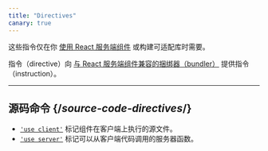 ```yaml
---
title: "Directives"
canary: true
---
```


<Canary>

这些指令仅在你 [使用 React 服务端组件](/learn/start-a-new-react-project#bleeding-edge-react-frameworks) 或构建可适配库时需要。

</Canary>

<Intro>

指令（directive）向 [与 React 服务端组件兼容的捆绑器（bundler）](/learn/start-a-new-react-project#bleeding-edge-react-frameworks) 提供指令（instruction）。

</Intro>

---

## 源码命令 {/*source-code-directives*/}

* [`'use client'`](/reference/react/use-client) 标记组件在客户端上执行的源文件。
* [`'use server'`](/reference/react/use-server) 标记可以从客户端代码调用的服务器函数。
